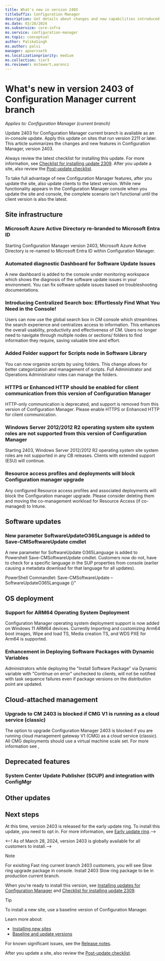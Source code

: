 ```yaml
---
title: What's new in version 2403
titleSuffix: Configuration Manager
description: Get details about changes and new capabilities introduced in version 2403 of Configuration Manager current branch.
ms.date: 03/28/2024
ms.subservice: core-infra
ms.service: configuration-manager
ms.topic: conceptual
author: PalikaSingh
ms.author: palsi
manager: apoorvseth
ms.localizationpriority: medium
ms.collection: tier3
ms.reviewer: mstewart,aaroncz 
---
```


# What's new in version 2403 of Configuration Manager current branch

*Applies to: Configuration Manager (current branch)*

Update 2403 for Configuration Manager current branch is available as an in-console update. Apply this update on sites that run version 2211 or later. This article summarizes the changes and new features in Configuration Manager, version 2403.
                                                                                                                                                                                                                                                                                                                          
Always review the latest checklist for installing this update. For more information, see [Checklist for installing update 2309](../../servers/manage/checklist-for-installing-update-2309.md). After you update a site, also review the [Post-update checklist](../../servers/manage/checklist-for-installing-update-2309.md#post-update-checklist).

To take full advantage of new Configuration Manager features, after you update the site, also update clients to the latest version. While new functionality appears in the Configuration Manager console when you update the site and console, the complete scenario isn't functional until the client version is also the latest.

## Site infrastructure

### Microsoft Azure Active Directory re-branded to Microsoft Entra ID

Starting Configuration Manager version 2403, Microsoft Azure Active Directory is re-named to Microsoft Entra ID within Configuration Manager. 

### Automated diagnostic Dashboard for Software Update Issues

A new dashboard is added to the console under monitoring workspace which shows the diagnosis of the software update issues in your environment. You can fix software update issues based on troubleshooting documentations.


### Introducing Centralized Search box: Effortlessly Find What You Need in the Console!

Users can now use the global search box in CM console which streamlines the search experience and centralizes access to information. This enhances the overall usability, productivity and effectiveness of CM. Users no longer need to navigate through multiple nodes or sections/ folders to find information they require, saving valuable time and effort.


### Added Folder support for Scripts node in Software Library 

You can now organize scripts by using folders. This change allows for better categorization and management of scripts. Full Administrator and Operations Administrator roles can manage the folders. 

### HTTPS or Enhanced HTTP should be enabled for client communication from this version of Configuration Manager

HTTP-only communication is deprecated, and support is removed from this version of Configuration Manager. Please enable HTTPS or Enhanced HTTP for client communication.


### Windows Server 2012/2012 R2 operating system site system roles are not supported from this version of Configuration Manager

Starting 2403, Windows Server 2012/2012 R2 operating system site system roles are not supported in any CB releases. Clients with extended support (ESU) will continue.  

### Resource access profiles and deployments will block Configuration manager upgrade

Any configured Resource access profiles and associated deployments will block the Configuration manager upgrade. Please consider deleting them and moving the co-management workload for Resource Access (if co-managed) to Intune.


## Software updates

### New parameter SoftwareUpdateO365Language is added to Save-CMSoftwareUpdate cmdlet

A new parameter for SoftwareUpdate O365Language is added to Powershell Save-CMSoftwareUpdate cmdlet. Customers now do not, have to check for a specific language in the SUP properties from console (earlier causing a metadata download for that language for all updates).

PowerShell Commandlet: Save-CMSoftwareUpdate – SoftwareUpdateO365Language <language name> (<region name>)"



## OS deployment

### Support for ARM64 Operating System Deployment

Configuration Manager operating system deployment support is now added on Windows 11 ARM64 devices. Currently Importing and customizing Arm64 boot images, Wipe and load TS, Media creation TS, and WDS PXE for Arm64 is supported.    

### Enhancement in Deploying Software Packages with Dynamic Variables  

Administrators while deploying the "Install Software Package" via Dynamic variable with "Continue on error" unchecked to clients, will not be notified with task sequence failures even if package versions on the distribution point are updated.



## Cloud-attached management

### Upgrade to CM 2403 is blocked if CMG V1 is running as a cloud service (classic)

The option to upgrade Configuration Manager 2403 is blocked if you are running cloud management gateway V1 (CMG) as a cloud service (classic). All CMG deployments should use a virtual machine scale set. For more information see ,


## Deprecated features

### System Center Update Publisher (SCUP) and integration with ConfigMgr 

## Other updates


## Next steps
At this time, version 2403 is released for the early update ring. To install this update, you need to opt in. For more information, see [Early update ring](../../servers/manage/checklist-for-installing-update-2309.md#early-update-ring).-->

<--! As of March 28, 2024, version 2403 is globally available for all customers to install.-->

>[!NOTE] 
> For exisiting Fast ring current branch 2403 customers, you will see Slow ring upgrade package in console. Install 2403 Slow ring package to be in production current branch.

When you're ready to install this version, see [Installing updates for Configuration Manager](../../servers/manage/updates.md) and [Checklist for installing update 2309](../../servers/manage/checklist-for-installing-update-2309.md).

> [!TIP]
> To install a new site, use a baseline version of Configuration Manager.
>
> Learn more about:
>
> - [Installing new sites](../../servers/deploy/install/installing-sites.md)
> - [Baseline and update versions](../../servers/manage/updates.md#bkmk_Baselines)

For known significant issues, see the [Release notes](../../servers/deploy/install/release-notes.md).

After you update a site, also review the [Post-update checklist](../../servers/manage/checklist-for-installing-update-2309.md#post-update-checklist).
